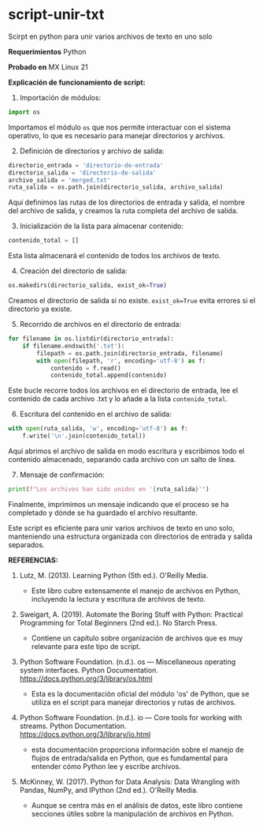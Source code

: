 # script-unir-txt
Scirpt en python para unir varios archivos de texto en uno solo

**Requerimientos**
Python 

**Probado en**
MX Linux 21

**Explicación de funcionamiento de script:**

1. Importación de módulos:

```python
import os
```
Importamos el módulo `os` que nos permite interactuar con el sistema operativo, lo que es necesario para manejar directorios y archivos.

2. Definición de directorios y archivo de salida:

```python
directorio_entrada = 'directorio-de-entrada'
directorio_salida = 'directorio-de-salida'
archivo_salida = 'merged.txt'
ruta_salida = os.path.join(directorio_salida, archivo_salida)
```
Aquí definimos las rutas de los directorios de entrada y salida, el nombre del archivo de salida, y creamos la ruta completa del archivo de salida.

3. Inicialización de la lista para almacenar contenido:

```python
contenido_total = []
```
Esta lista almacenará el contenido de todos los archivos de texto.

4. Creación del directorio de salida:

```python
os.makedirs(directorio_salida, exist_ok=True)
```
Creamos el directorio de salida si no existe. `exist_ok=True` evita errores si el directorio ya existe.

5. Recorrido de archivos en el directorio de entrada:

```python
for filename in os.listdir(directorio_entrada):
    if filename.endswith('.txt'):
        filepath = os.path.join(directorio_entrada, filename)
        with open(filepath, 'r', encoding='utf-8') as f:
            contenido = f.read()
            contenido_total.append(contenido)
```
Este bucle recorre todos los archivos en el directorio de entrada, lee el contenido de cada archivo .txt y lo añade a la lista `contenido_total`.

6. Escritura del contenido en el archivo de salida:

```python
with open(ruta_salida, 'w', encoding='utf-8') as f:
    f.write('\n'.join(contenido_total))
```
Aquí abrimos el archivo de salida en modo escritura y escribimos todo el contenido almacenado, separando cada archivo con un salto de línea.

7. Mensaje de confirmación:

```python
print(f"Los archivos han sido unidos en '{ruta_salida}'")
```
Finalmente, imprimimos un mensaje indicando que el proceso se ha completado y dónde se ha guardado el archivo resultante.

Este script es eficiente para unir varios archivos de texto en uno solo, manteniendo una estructura organizada con directorios de entrada y salida separados.

**REFERENCIAS:**

1. Lutz, M. (2013). Learning Python (5th ed.). O'Reilly Media. 
   - Este libro cubre extensamente el manejo de archivos en Python, incluyendo la lectura y escritura de archivos de texto.

2. Sweigart, A. (2019). Automate the Boring Stuff with Python: Practical Programming for Total Beginners (2nd ed.). No Starch Press.
   - Contiene un capítulo sobre organización de archivos que es muy relevante para este tipo de script.

3. Python Software Foundation. (n.d.). os — Miscellaneous operating system interfaces. Python Documentation. https://docs.python.org/3/library/os.html
   - Esta es la documentación oficial del módulo 'os' de Python, que se utiliza en el script para manejar directorios y rutas de archivos.

4. Python Software Foundation. (n.d.). io — Core tools for working with streams. Python Documentation. https://docs.python.org/3/library/io.html
   - esta documentación proporciona información sobre el manejo de flujos de entrada/salida en Python, que es fundamental para entender cómo Python lee y escribe archivos.

5. McKinney, W. (2017). Python for Data Analysis: Data Wrangling with Pandas, NumPy, and IPython (2nd ed.). O'Reilly Media.
   - Aunque se centra más en el análisis de datos, este libro contiene secciones útiles sobre la manipulación de archivos en Python.
